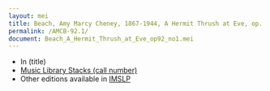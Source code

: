 ```yaml
---
layout: mei
title: Beach, Amy Marcy Cheney, 1867-1944, A Hermit Thrush at Eve, op. 92, no. 1
permalink: /AMCB-92.1/
document: Beach_A_Hermit_Thrush_at_Eve_op92_no1.mei
---
```


- In (title)
- <a href="link" target="_blank">Music Library Stacks (call number)</a>
- Other editions available in <a href="link" target="_blank">IMSLP</a>
